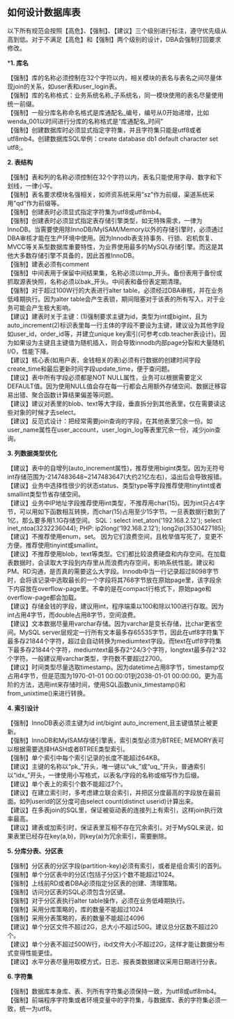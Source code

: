 ## 如何设计数据库表

以下所有规范会按照【高危】、【强制】、【建议】三个级别进行标注，遵守优先级从高到低。对于不满足【高危】和【强制】两个级别的设计，DBA会强制打回要求修改。

***1. 库名**

【强制】库的名称必须控制在32个字符以内，相关模块的表名与表名之间尽量体现join的关系，如user表和user_login表。<br>
【强制】库的名称格式：业务系统名称_子系统名，同一模块使用的表名尽量使用统一前缀。<br>
【强制】一般分库名称命名格式是库通配名_编号，编号从0开始递增，比如wenda_001以时间进行分库的名称格式是“库通配名_时间” <br>
【强制】创建数据库时必须显式指定字符集，并且字符集只能是utf8或者utf8mb4。创建数据库SQL举例：create database db1 default character set utf8;。

**2. 表结构**

【强制】表和列的名称必须控制在32个字符以内，表名只能使用字母、数字和下划线，一律小写。<br>
【强制】表名要求模块名强相关，如师资系统采用”sz”作为前缀，渠道系统采用”qd”作为前缀等。<br>
【强制】创建表时必须显式指定字符集为utf8或utf8mb4。<br>
【强制】创建表时必须显式指定表存储引擎类型，如无特殊需求，一律为InnoDB。当需要使用除InnoDB/MyISAM/Memory以外的存储引擎时，必须通过DBA审核才能在生产环境中使用。因为Innodb表支持事务、行锁、宕机恢复、MVCC等关系型数据库重要特性，为业界使用最多的MySQL存储引擎。而这是其他大多数存储引擎不具备的，因此首推InnoDB。<br>
【强制】建表必须有comment <br>
【强制】中间表用于保留中间结果集，名称必须以tmp_开头。备份表用于备份或抓取源表快照，名称必须以bak_开头。中间表和备份表定期清理。 <br>
【强制】对于超过100W行的大表进行alter table，必须经过DBA审核，并在业务低峰期执行。因为alter table会产生表锁，期间阻塞对于该表的所有写入，对于业务可能会产生极大影响。 <br>
【建议】建表时关于主键：(1)强制要求主键为id，类型为int或bigint，且为auto_increment(2)标识表里每一行主体的字段不要设为主键，建议设为其他字段如user_id，order_id等，并建立unique key索引(可参考cdb.teacher表设计)。因为如果设为主键且主键值为随机插入，则会导致innodb内部page分裂和大量随机I/O，性能下降。<br>
【建议】核心表(如用户表，金钱相关的表)必须有行数据的创建时间字段create_time和最后更新时间字段update_time，便于查问题。<br>
【建议】表中所有字段必须都是NOT NULL属性，业务可以根据需要定义DEFAULT值。因为使用NULL值会存在每一行都会占用额外存储空间、数据迁移容易出错、聚合函数计算结果偏差等问题。<br>
【建议】建议对表里的blob、text等大字段，垂直拆分到其他表里，仅在需要读这些对象的时候才去select。<br>
【建议】反范式设计：把经常需要join查询的字段，在其他表里冗余一份。如user_name属性在user_account，user_login_log等表里冗余一份，减少join查询。

**3. 列数据类型优化**

【建议】表中的自增列(auto_increment属性)，推荐使用bigint类型。因为无符号int存储范围为-2147483648~2147483647(大约21亿左右)，溢出后会导致报错。<br>
【建议】业务中选择性很少的状态status、类型type等字段推荐使用tinytint或者smallint类型节省存储空间。<br>
【建议】业务中IP地址字段推荐使用int类型，不推荐用char(15)。因为int只占4字节，可以用如下函数相互转换，而char(15)占用至少15字节。一旦表数据行数到了1亿，那么要多用1.1G存储空间。 SQL：select inet_aton('192.168.2.12'); select inet_ntoa(3232236044); PHP: ip2long(‘192.168.2.12’); long2ip(3530427185); <br>
【建议】不推荐使用enum，set。 因为它们浪费空间，且枚举值写死了，变更不方便。推荐使用tinyint或smallint。 <br>
【建议】不推荐使用blob，text等类型。它们都比较浪费硬盘和内存空间。在加载表数据时，会读取大字段到内存里从而浪费内存空间，影响系统性能。建议和PM、RD沟通，是否真的需要这么大字段。Innodb中当一行记录超过8098字节时，会将该记录中选取最长的一个字段将其768字节放在原始page里，该字段余下内容放在overflow-page里。不幸的是在compact行格式下，原始page和overflow-page都会加载。<br>
【建议】存储金钱的字段，建议用int，程序端乘以100和除以100进行存取。因为int占用4字节，而double占用8字节，空间浪费。<br>
【建议】文本数据尽量用varchar存储。因为varchar是变长存储，比char更省空间。MySQL server层规定一行所有文本最多存65535字节，因此在utf8字符集下最多存21844个字符，超过会自动转换为mediumtext字段。而text在utf8字符集下最多存21844个字符，mediumtext最多存2^24/3个字符，longtext最多存2^32个字符。一般建议用varchar类型，字符数不要超过2700。<br>
【建议】时间类型尽量选取timestamp。因为datetime占用8字节，timestamp仅占用4字节，但是范围为1970-01-01 00:00:01到2038-01-01 00:00:00。更为高阶的方法，选用int来存储时间，使用SQL函数unix_timestamp()和from_unixtime()来进行转换。

**4. 索引设计**

【强制】InnoDB表必须主键为id int/bigint auto_increment,且主键值禁止被更新。<br>
【强制】InnoDB和MyISAM存储引擎表，索引类型必须为BTREE; MEMORY表可以根据需要选择HASH或者BTREE类型索引。<br>
【强制】单个索引中每个索引记录的长度不能超过64KB。<br>
【建议】主键的名称以“pk_”开头，唯一键以“uk_”或“uq_”开头，普通索引以“idx_”开头，一律使用小写格式，以表名/字段的名称或缩写作为后缀。<br>
【建议】单个表上的索引个数不能超过7个。<br>
【建议】在建立索引时，多考虑建立联合索引，并把区分度最高的字段放在最前面。如列userid的区分度可由select count(distinct userid)计算出来。<br>
【建议】在多表join的SQL里，保证被驱动表的连接列上有索引，这样join执行效率最高。<br>
【建议】建表或加索引时，保证表里互相不存在冗余索引。对于MySQL来说，如果表里已经存在key(a,b)，则key(a)为冗余索引，需要删除。

**5. 分库分表、分区表**

【强制】分区表的分区字段(partition-key)必须有索引，或者是组合索引的首列。<br>
【强制】单个分区表中的分区(包括子分区)个数不能超过1024。<br>
【强制】上线前RD或者DBA必须指定分区表的创建、清理策略。<br>
【强制】访问分区表的SQL必须包含分区键。<br>
【强制】对于分区表执行alter table操作，必须在业务低峰期执行。<br>
【强制】采用分库策略的，库的数量不能超过1024 <br>
【强制】采用分表策略的，表的数量不能超过4096 <br>
【建议】单个分区文件不超过2G，总大小不超过50G。建议总分区数不超过20个。 <br>
【建议】单个分表不超过500W行，ibd文件大小不超过2G，这样才能让数据分布式变得性能更佳。<br>
【建议】水平分表尽量用取模方式，日志、报表类数据建议采用日期进行分表。

**6. 字符集**

【强制】数据库本身库、表、列所有字符集必须保持一致，为utf8或utf8mb4。<br>
【强制】前端程序字符集或者环境变量中的字符集，与数据库、表的字符集必须一致，统一为utf8。

